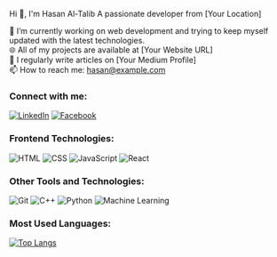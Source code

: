 Hi 👋, I'm Hasan Al-Talib
A passionate developer from [Your Location]

🔭 I’m currently working on web development and trying to keep myself updated with the latest technologies.  
🌐 All of my projects are available at [Your Website URL]  
📝 I regularly write articles on [Your Medium Profile]  
📫 How to reach me: hasan@example.com  

### Connect with me:

[![LinkedIn](https://img.shields.io/badge/-LinkedIn-blue?style=flat&logo=linkedin)](https://www.linkedin.com/in/hasan-al-talib-6095b3323/)
[![Facebook](https://img.shields.io/badge/-Facebook-blue?style=flat&logo=facebook)](https://www.facebook.com/hasan.ammar.52/)

### Frontend Technologies:
![HTML](https://img.shields.io/badge/-HTML-orange?style=flat&logo=html5)
![CSS](https://img.shields.io/badge/-CSS-blue?style=flat&logo=css3)
![JavaScript](https://img.shields.io/badge/-JavaScript-yellow?style=flat&logo=javascript)
![React](https://img.shields.io/badge/-React-blue?style=flat&logo=react)

### Other Tools and Technologies:
![Git](https://img.shields.io/badge/-Git-orange?style=flat&logo=git)
![C++](https://img.shields.io/badge/-C++-00599C?style=flat&logo=c%2B%2B)
![Python](https://img.shields.io/badge/-Python-blue?style=flat&logo=python)
![Machine Learning](https://img.shields.io/badge/-Machine%20Learning-red?style=flat&logo=machine-learning)

### Most Used Languages:
[![Top Langs](https://github-readme-stats.vercel.app/api/top-langs/?username=yourusername&layout=compact)](https://github.com/yourusername/github-readme-stats)
